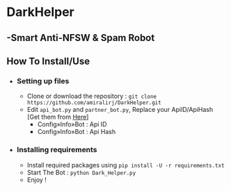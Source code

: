 # DarkHelper 
-Smart Anti-NFSW & Spam Robot 
-----------------------------
## How To Install/Use 
- ### Setting up files
    - Clone or download the repository : `git clone https://github.com/amiralirj/DarkHelper.git`
    - Edit `api_bot.py` and `partner_bot.py`, Replace your ApiID/ApiHash [Get them from [Here](https://my.telegram.org/)]
        - Config»Info»Bot : Api ID
        - Config»Info»Bot : Api Hash

- ### Installing requirements
    - Install required packages using `pip install -U -r requirements.txt`
    - Start The Bot : `python Dark_Helper.py`
    - Enjoy !
